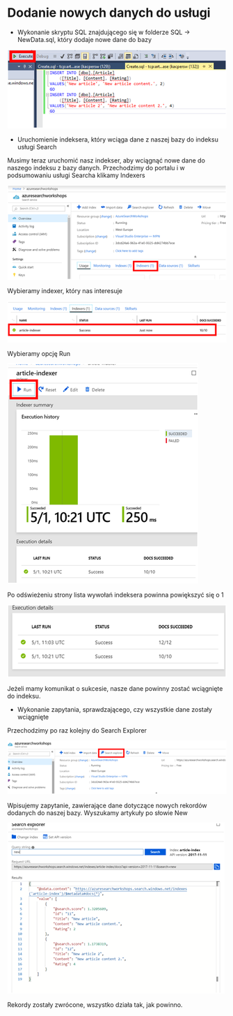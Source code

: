 # Dodanie nowych danych do usługi

* Wykonanie skryptu SQL znajdującego się w folderze SQL -&gt; NewData.sql, który dodaje nowe dane do bazy

![](../../.gitbook/assets/image%20%2847%29.png)

* Uruchomienie indeksera, który wciąga dane z naszej bazy do indeksu usługi Search

Musimy teraz uruchomić nasz indekser, aby wciągnąć nowe dane do naszego indeksu z bazy danych. Przechodzimy do portalu i w podsumowaniu usługi Searcha klikamy Indexers

![](../../.gitbook/assets/image%20%2882%29.png)

Wybieramy indexer, który nas interesuje

![](../../.gitbook/assets/image%20%2841%29.png)

Wybieramy opcję Run

![](../../.gitbook/assets/image%20%28101%29.png)

Po odświeżeniu strony lista wywołań indeksera powinna powiększyć się o 1

![](../../.gitbook/assets/image%20%2869%29.png)

Jeżeli mamy komunikat o sukcesie, nasze dane powinny zostać wciągnięte do indeksu.

* Wykonanie zapytania, sprawdzającego, czy wszystkie dane zostały wciągnięte

Przechodzimy po raz kolejny do Search Explorer

![](../../.gitbook/assets/image%20%2849%29.png)

Wpisujemy zapytanie, zawierające dane dotyczące nowych rekordów dodanych do naszej bazy. Wyszukamy artykuły po słowie New

![](../../.gitbook/assets/image%20%2887%29.png)

Rekordy zostały zwrócone, wszystko działa tak, jak powinno.

